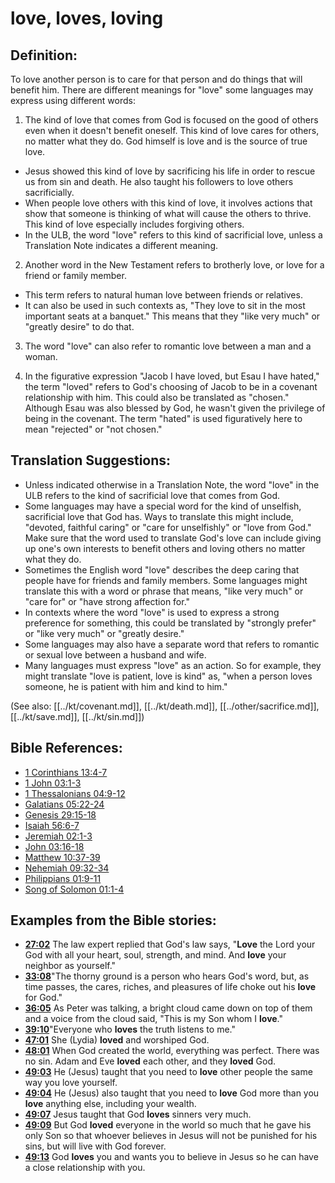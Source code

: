 # love, loves, loving #

## Definition: ##

To love another person is to care for that person and do things that will benefit him. There are different meanings for "love"  some languages may express using different words:

1. The kind of love that comes from God is focused on the good of others even when it doesn't benefit oneself. This kind of love cares for others, no matter what they do. God himself is love and is the source of true love.

* Jesus showed this kind of love by sacrificing his life in order to rescue us from sin and death. He also taught his followers to love others sacrificially.
* When people love others with this kind of love, it involves actions that show that someone is thinking of what will cause the others to thrive. This kind of love especially includes forgiving others.
* In the ULB, the word "love" refers to this kind of sacrificial love, unless a Translation Note indicates a different meaning.

2. Another word in the New Testament refers to brotherly love, or love for a friend or family member.

* This term refers to natural human love between friends or relatives.
* It can also be used in such contexts as, "They love to sit in the most important seats at a banquet." This means that they "like very much" or "greatly desire" to do that.

3. The word "love" can also refer to romantic love between a man and a woman.

4. In the figurative expression "Jacob I have loved, but Esau I have hated," the term "loved" refers to God's choosing of Jacob to be in a covenant relationship with him. This could also be translated as "chosen." Although Esau was also blessed by God, he wasn't given the privilege of being in the covenant. The term "hated" is used figuratively here to mean "rejected" or "not chosen."

## Translation Suggestions: ##

* Unless indicated otherwise in a Translation Note, the word "love" in the ULB refers to the kind of sacrificial love that comes from God.
* Some languages may have a special word for the kind of unselfish, sacrificial love that God has. Ways to translate this might include, "devoted, faithful caring" or "care for unselfishly" or "love from God." Make sure that the word used to translate God's love can include giving up one's own interests to benefit others and loving others no matter what they do.
* Sometimes the English word "love" describes the deep caring that people have for friends and family members. Some languages might translate this with a word or phrase that means, "like very much" or "care for" or "have strong affection for."
* In contexts where the word "love" is used to express a strong preference for something, this could be translated by "strongly prefer" or "like very much" or "greatly desire."
* Some languages may also have a separate word that refers to romantic or sexual love between a husband and wife.
* Many languages must express "love" as an action. So for example, they might translate "love is patient, love is kind" as, "when a person loves someone, he is patient with him and kind to him."

(See also: [[../kt/covenant.md]], [[../kt/death.md]], [[../other/sacrifice.md]], [[../kt/save.md]], [[../kt/sin.md]])

## Bible References: ##

* [1 Corinthians 13:4-7](en/tn/1co/help/13/04)
* [1 John 03:1-3](en/tn/1jn/help/03/01)
* [1 Thessalonians 04:9-12](en/tn/1th/help/04/09)
* [Galatians 05:22-24](en/tn/gal/help/05/22)
* [Genesis 29:15-18](en/tn/gen/help/29/15)
* [Isaiah 56:6-7](en/tn/isa/help/56/06)
* [Jeremiah 02:1-3](en/tn/jer/help/02/01)
* [John 03:16-18](en/tn/jhn/help/03/16)
* [Matthew 10:37-39](en/tn/mat/help/10/37)
* [Nehemiah 09:32-34](en/tn/neh/help/09/32)
* [Philippians 01:9-11](en/tn/php/help/01/09)
* [Song of Solomon 01:1-4](en/tn/sng/help/01/01)

## Examples from the Bible stories: ##

* __[27:02](en/tn/obs/help/27/02)__ The law expert replied that God's law says, "__Love__  the Lord your God with all your heart, soul, strength, and mind. And __love__  your neighbor as yourself."
* __[33:08](en/tn/obs/help/33/08)__"The thorny ground is a person who hears God's word, but, as time passes, the cares, riches, and pleasures of life choke out his __love__  for God."
* __[36:05](en/tn/obs/help/36/05)__ As Peter was talking, a bright cloud came down on top of them and a voice from the cloud said, "This is my Son whom I __love__."
* __[39:10](en/tn/obs/help/39/10)__"Everyone who __loves__  the truth listens to me."
* __[47:01](en/tn/obs/help/47/01)__ She (Lydia) __loved__  and worshiped God.
* __[48:01](en/tn/obs/help/48/01)__ When God created the world, everything was perfect. There was no sin. Adam and Eve __loved__  each other, and they __loved__  God.
* __[49:03](en/tn/obs/help/49/03)__ He (Jesus) taught that you need to __love__  other people the same way you love yourself.
* __[49:04](en/tn/obs/help/49/04)__ He (Jesus) also taught that you need to __love__  God more than you __love__  anything else, including your wealth.
* __[49:07](en/tn/obs/help/49/07)__ Jesus taught that God __loves__  sinners very much.
* __[49:09](en/tn/obs/help/49/09)__ But God __loved__  everyone in the world so much that he gave his only Son so that whoever believes in Jesus will not be punished for his sins, but will live with God forever.
* __[49:13](en/tn/obs/help/49/13)__ God __loves__  you and wants you to believe in Jesus so he can have a close relationship with you.